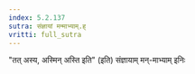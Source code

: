 ```yaml
---
index: 5.2.137
sutra: संज्ञायां मन्माभ्याम्.ह्
vritti: full_sutra
---
```


"तत् अस्य, अस्मिन् अस्ति इति" (इति) संज्ञायाम् मन्-माभ्याम् इनिः